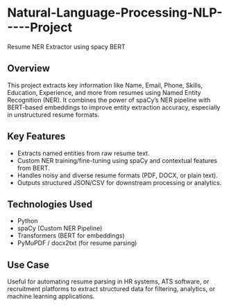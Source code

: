 # Natural-Language-Processing-NLP-----Project
Resume NER Extractor using spacy BERT

## Overview
This project extracts key information like Name, Email, Phone, Skills, Education, Experience, and more from resumes using Named Entity Recognition (NER). It combines the power of spaCy’s NER pipeline with BERT-based embeddings to improve entity extraction accuracy, especially in unstructured resume formats.

## Key Features
- Extracts named entities from raw resume text.
- Custom NER training/fine-tuning using spaCy and contextual features from BERT.
- Handles noisy and diverse resume formats (PDF, DOCX, or plain text).
- Outputs structured JSON/CSV for downstream processing or analytics.

## Technologies Used
- Python
- spaCy (Custom NER Pipeline)
- Transformers (BERT for embeddings)
- PyMuPDF / docx2txt (for resume parsing)

## Use Case
Useful for automating resume parsing in HR systems, ATS software, or recruitment platforms to extract structured data for filtering, analytics, or machine learning applications.
